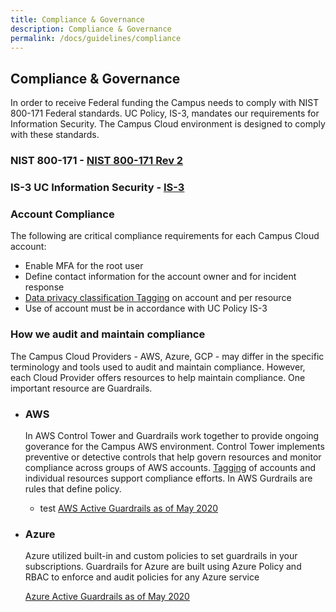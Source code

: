 ```yaml
---
title: Compliance & Governance
description: Compliance & Governance
permalink: /docs/guidelines/compliance
---
```


## Compliance & Governance
In order to receive Federal funding the Campus needs to comply with NIST 800-171 Federal standards.  UC Policy, IS-3, mandates our requirements for Information Security. The Campus Cloud environment is designed to comply with these standards.

### NIST 800-171 - [NIST 800-171 Rev 2](https://csrc.nist.gov/publications/detail/sp/800-171/rev-2/final)
### IS-3 UC Information Security - [IS-3](https://security.ucop.edu/policies/it-policies.html)

### Account Compliance
The following are critical compliance requirements for each Campus Cloud account:
- Enable MFA for the root user
- Define contact information for the account owner and for incident response
- [Data privacy classification Tagging](/campus-cloud-docs/guidelines/tagging) on account and per resource
- Use of account must be in accordance with UC Policy IS-3

### How we audit and maintain compliance

The Campus Cloud Providers - AWS, Azure, GCP - may differ in the specific terminology and tools used to audit and maintain compliance. However, each Cloud Provider offers resources to help maintain compliance.  One important resource are Guardrails.  

* ### AWS
    In AWS Control Tower and  Guardrails work together to provide ongoing goverance for the Campus AWS environment. Control Tower implements preventive or detective controls that help govern resources and monitor compliance across groups of AWS accounts.  [Tagging](/campus-cloud-docs/glassoary/tags) of accounts and individual resources support compliance efforts. In AWS Gurdrails are rules that define policy. 
    * test
    [AWS Active Guardrails as of May 2020](compliance/guardrails.aws)

* ### Azure
    Azure utilized built-in and custom policies to set guardrails in your subscriptions. Guardrails for Azure are built using Azure Policy and RBAC to enforce and audit policies for any Azure service
    
    [Azure Active Guardrails as of May 2020](compliance/guardrails.azure)


